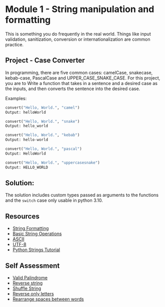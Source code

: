 # Module 1 - String manipulation and formatting

This is something you do frequently in the real world. Things like input validation, sanitization, conversion or internationalization are common practice.

## Project  - Case Converter

In programming, there are five common cases: camelCase, snakecase, kebab-case, PascalCase and UPPER_CASE_SNAKE_CASE. For this project, you are to Write a function that takes in a sentence and a desired case as the inputs, and then converts the sentence into the desired case.

Examples:

``` python
convert("Hello, World.", "camel")
Output: helloWorld

convert("Hello, World.", "snake")
Output: hello_world

convert("Hello, World.", "kebab")
Output: hello-world

convert("Hello, World.", "pascal")
Output: HelloWorld

convert("Hello, World.", "uppercasesnake")
Output: HELLO_WORLD
```

## Solution: 
The solution includes custom types passed as arguments to the functions and the `switch` case only usable in python 3.10.

## Resources

- [String Formatting](https://www.learnpython.org/en/String_Formatting)
- [Basic String Operations](https://www.learnpython.org/en/Basic_String_Operations)
- [ASCII](https://www.youtube.com/watch?v=0VqcOSC10Yw)
- [UTF-8](https://www.youtube.com/watch?v=sqPTR_v4qFA)
- [Python Strings Tutorial](https://www.youtube.com/watch?v=k9TUPpGqYTo)

## Self Assessment

- [Valid Palindrome](https://leetcode.com/problems/valid-palindrome/)
- [Reverse string](https://leetcode.com/problems/reverse-string/)
- [Shuffle String](https://leetcode.com/problems/shuffle-string/)
- [Reverse only letters](https://leetcode.com/problems/reverse-only-letters/)
- [Rearrange spaces between words](https://leetcode.com/problems/rearrange-spaces-between-words/)
